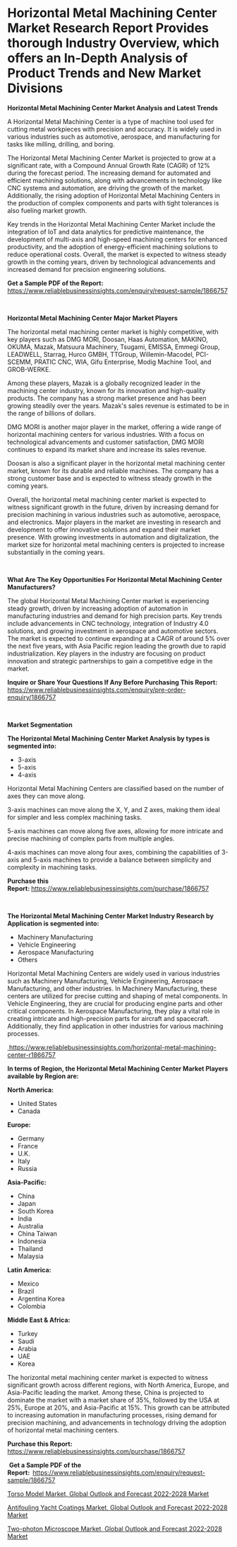 <p><h1>Horizontal Metal Machining Center Market Research Report Provides thorough Industry Overview, which offers an In-Depth Analysis of Product Trends and New Market Divisions</h1></p><p><strong>Horizontal Metal Machining Center Market Analysis and Latest Trends</strong></p>
<p><p>A Horizontal Metal Machining Center is a type of machine tool used for cutting metal workpieces with precision and accuracy. It is widely used in various industries such as automotive, aerospace, and manufacturing for tasks like milling, drilling, and boring.</p><p>The Horizontal Metal Machining Center Market is projected to grow at a significant rate, with a Compound Annual Growth Rate (CAGR) of 12% during the forecast period. The increasing demand for automated and efficient machining solutions, along with advancements in technology like CNC systems and automation, are driving the growth of the market. Additionally, the rising adoption of Horizontal Metal Machining Centers in the production of complex components and parts with tight tolerances is also fueling market growth.</p><p>Key trends in the Horizontal Metal Machining Center Market include the integration of IoT and data analytics for predictive maintenance, the development of multi-axis and high-speed machining centers for enhanced productivity, and the adoption of energy-efficient machining solutions to reduce operational costs. Overall, the market is expected to witness steady growth in the coming years, driven by technological advancements and increased demand for precision engineering solutions.</p></p>
<p><strong>Get a Sample PDF of the Report:&nbsp;</strong> <a href="https://www.reliablebusinessinsights.com/enquiry/request-sample/1866757">https://www.reliablebusinessinsights.com/enquiry/request-sample/1866757</a></p>
<p>&nbsp;</p>
<p><strong>Horizontal Metal Machining Center Major Market Players</strong></p>
<p><p>The horizontal metal machining center market is highly competitive, with key players such as DMG MORI, Doosan, Haas Automation, MAKINO, OKUMA, Mazak, Matsuura Machinery, Tsugami, EMISSA, Emmegi Group, LEADWELL, Starrag, Hurco GMBH, TTGroup, Willemin-Macodel, PCI-SCEMM, PRATIC CNC, WIA, Gifu Enterprise, Modig Machine Tool, and GROB-WERKE.</p><p>Among these players, Mazak is a globally recognized leader in the machining center industry, known for its innovation and high-quality products. The company has a strong market presence and has been growing steadily over the years. Mazak's sales revenue is estimated to be in the range of billions of dollars.</p><p>DMG MORI is another major player in the market, offering a wide range of horizontal machining centers for various industries. With a focus on technological advancements and customer satisfaction, DMG MORI continues to expand its market share and increase its sales revenue.</p><p>Doosan is also a significant player in the horizontal metal machining center market, known for its durable and reliable machines. The company has a strong customer base and is expected to witness steady growth in the coming years.</p><p>Overall, the horizontal metal machining center market is expected to witness significant growth in the future, driven by increasing demand for precision machining in various industries such as automotive, aerospace, and electronics. Major players in the market are investing in research and development to offer innovative solutions and expand their market presence. With growing investments in automation and digitalization, the market size for horizontal metal machining centers is projected to increase substantially in the coming years.</p></p>
<p>&nbsp;</p>
<p><strong>What Are The Key Opportunities For Horizontal Metal Machining Center Manufacturers?</strong></p>
<p><p>The global Horizontal Metal Machining Center market is experiencing steady growth, driven by increasing adoption of automation in manufacturing industries and demand for high precision parts. Key trends include advancements in CNC technology, integration of Industry 4.0 solutions, and growing investment in aerospace and automotive sectors. The market is expected to continue expanding at a CAGR of around 5% over the next five years, with Asia Pacific region leading the growth due to rapid industrialization. Key players in the industry are focusing on product innovation and strategic partnerships to gain a competitive edge in the market.</p></p>
<p><strong>Inquire or Share Your Questions If Any Before Purchasing This Report:</strong> <a href="https://www.reliablebusinessinsights.com/enquiry/pre-order-enquiry/1866757">https://www.reliablebusinessinsights.com/enquiry/pre-order-enquiry/1866757</a></p>
<p>&nbsp;</p>
<p><strong>Market Segmentation</strong></p>
<p><strong>The Horizontal Metal Machining Center Market Analysis by types is segmented into:</strong></p>
<p><ul><li>3-axis</li><li>5-axis</li><li>4-axis</li></ul></p>
<p><p>Horizontal Metal Machining Centers are classified based on the number of axes they can move along. </p><p>3-axis machines can move along the X, Y, and Z axes, making them ideal for simpler and less complex machining tasks. </p><p>5-axis machines can move along five axes, allowing for more intricate and precise machining of complex parts from multiple angles. </p><p>4-axis machines can move along four axes, combining the capabilities of 3-axis and 5-axis machines to provide a balance between simplicity and complexity in machining tasks.</p></p>
<p><strong>Purchase this Report:&nbsp;</strong><a href="https://www.reliablebusinessinsights.com/purchase/1866757">https://www.reliablebusinessinsights.com/purchase/1866757</a></p>
<p>&nbsp;</p>
<p><strong>The Horizontal Metal Machining Center Market Industry Research by Application is segmented into:</strong></p>
<p><ul><li>Machinery Manufacturing</li><li>Vehicle Engineering</li><li>Aerospace Manufacturing</li><li>Others</li></ul></p>
<p><p>Horizontal Metal Machining Centers are widely used in various industries such as Machinery Manufacturing, Vehicle Engineering, Aerospace Manufacturing, and other industries. In Machinery Manufacturing, these centers are utilized for precise cutting and shaping of metal components. In Vehicle Engineering, they are crucial for producing engine parts and other critical components. In Aerospace Manufacturing, they play a vital role in creating intricate and high-precision parts for aircraft and spacecraft. Additionally, they find application in other industries for various machining processes.</p></p>
<p><a href="https://www.reliablebusinessinsights.com/horizontal-metal-machining-center-r1866757">&nbsp;https://www.reliablebusinessinsights.com/horizontal-metal-machining-center-r1866757</a></p>
<p><strong>In terms of Region, the Horizontal Metal Machining Center Market Players available by Region are:</strong></p>
<p>
    <p> <strong> North America: </strong>
        <ul>
            <li>United States</li>
            <li>Canada</li>
        </ul>
        </p> 
    <p> <strong> Europe: </strong>
        <ul>
            <li>Germany</li>
            <li>France</li>
            <li>U.K.</li>
            <li>Italy</li>
            <li>Russia</li>
        </ul>
        </p> 
    <p> <strong> Asia-Pacific: </strong>
        <ul>
            <li>China</li>
            <li>Japan</li>
            <li>South Korea</li>
            <li>India</li>
            <li>Australia</li>
            <li>China Taiwan</li>
            <li>Indonesia</li>
            <li>Thailand</li>
            <li>Malaysia</li>
        </ul>
        </p> 
    <p> <strong> Latin America: </strong>
        <ul>
            <li>Mexico</li>
            <li>Brazil</li>
            <li>Argentina Korea</li>
            <li>Colombia</li>
        </ul>
        </p> 
    <p> <strong> Middle East & Africa: </strong>
        <ul>
            <li>Turkey</li>
            <li>Saudi</li>
            <li>Arabia</li>
            <li>UAE</li>
            <li>Korea</li>
        </ul>
    </p>
    </p>
<p><p>The horizontal metal machining center market is expected to witness significant growth across different regions, with North America, Europe, and Asia-Pacific leading the market. Among these, China is projected to dominate the market with a market share of 35%, followed by the USA at 25%, Europe at 20%, and Asia-Pacific at 15%. This growth can be attributed to increasing automation in manufacturing processes, rising demand for precision machining, and advancements in technology driving the adoption of horizontal metal machining centers.</p></p>
<p><strong>Purchase this Report: </strong><a href="https://www.reliablebusinessinsights.com/purchase/1866757">https://www.reliablebusinessinsights.com/purchase/1866757</a></p>
<p>&nbsp;<strong>Get a Sample PDF of the Report:&nbsp;&nbsp;</strong><a href="https://www.reliablebusinessinsights.com/enquiry/request-sample/1866757">https://www.reliablebusinessinsights.com/enquiry/request-sample/1866757</a></p>
<p><strong></strong></p>
<p><p><a href="https://www.linkedin.com/pulse/torso-model-market-global-outlook-forecast-2022-2028-size-growing-oinhf?trackingId=%2F9077lWmXtviwYYncsT%2FBw%3D%3D">Torso Model Market, Global Outlook and Forecast 2022-2028 Market</a></p><p><a href="https://www.linkedin.com/pulse/navigating-global-antifouling-yacht-coatings-market-outlook-forecast-yl91e?trackingId=99by4SZdQtv9LrGyiT8hkw%3D%3D">Antifouling Yacht Coatings Market, Global Outlook and Forecast 2022-2028 Market</a></p><p><a href="https://www.linkedin.com/pulse/evaluating-global-two-photon-microscope-market-outlook-forecast-ctjxf?trackingId=6vTGlu4P%2B7PCQkG7KQ9YtA%3D%3D">Two-photon Microscope Market, Global Outlook and Forecast 2022-2028 Market</a></p></p>